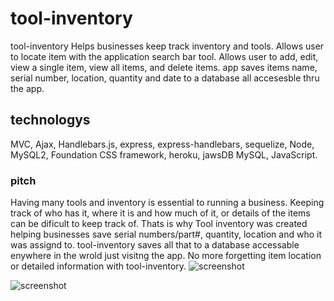 # tool-inventory
tool-inventory Helps businesses keep track inventory and tools. Allows user to locate item with the application search bar tool. Allows user to add, edit, view a single item, view all items, and delete items. app saves items name, serial number, location, quantity and date to a database all accesesble thru the app.

## technologys
MVC, Ajax, Handlebars.js, express, express-handlebars, sequelize, Node, MySQL2, Foundation CSS framework, heroku, jawsDB MySQL, JavaScript.

### pitch 
Having many tools and inventory is essential to running a business. Keeping track of who has it, where it is and how much of it, or details of the items can be dificult to keep track of. Thats is why Tool inventory was created helping businesses save serial numbers/part#, quantity, location and who it was assignd to.  tool-inventory saves all that to a database accessable enywhere in the wrold just visitng the app. No more forgetting item location or detailed information with tool-inventory.
![screenshot](./assets/images/home1.png)

![screenshot](./assets/images/all.png)
